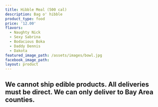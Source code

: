 ```yaml
---
title: Hibble Meal (500 cal)
description: Bag o' hibble
product_type: food
price: '12.00'
flavors:
  - Naughty Nick
  - Sexy Sabrina
  - Bodacious Boka
  - Daddy Dennis
  - Dakota
featured_image_path: /assets/images/bowl.jpg
facebook_image_path:
layout: product
---
```


## We cannot ship edible products. All deliveries must be direct. We can only deliver to Bay Area counties.
